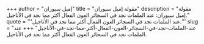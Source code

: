 +++
author = "إميل سيوران"
title = "مقولة إميل سيوران"
description = "مقولة إميل سيوران: عند الملمات نجد في السجائر العون الفعال أكثر مما نجد في الأناجيل."
quote = '''عند الملمات نجد في السجائر العون الفعال أكثر مما نجد في الأناجيل.'''
slug = "عند-الملمات-نجد-في-السجائر-العون-الفعال-أكثر-مما-نجد-في-الأناجيل"
+++
عند الملمات نجد في السجائر العون الفعال أكثر مما نجد في الأناجيل.
